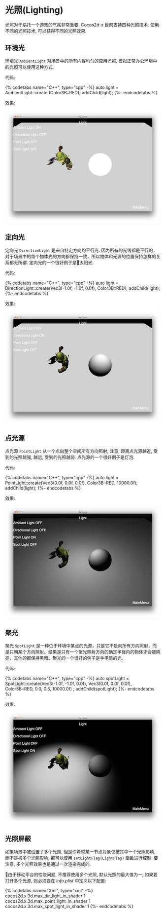# 光照(Lighting)

光照对于烘托一个游戏的气氛非常重要, Cocos2d-x 目前支持四种光照技术. 使用不同的光照技术, 可以获得不同的光照效果.

## 环境光

环境光 `AmbientLight` 对场景中的所有内容均匀的应用光照, 模拟正常办公环境中的光照可以使用这种方式.

代码:

{% codetabs name="C++", type="cpp" -%}
auto light = AmbientLight::create (Color3B::RED);
addChild(light);
{%- endcodetabs %}

效果:

![](3d-img/9_9_1.png)

## 定向光

定向光 `DirectionLight` 是来自特定方向的平行光. 因为所有的光线都是平行的，对于场景中的每个物体光的方向都保持一致，所以物体和光源的位置保持怎样的关系都无所谓. 定向光的一个很好例子是太阳光.

代码:

{% codetabs name="C++", type="cpp" -%}
auto light = DirectionLight::create(Vec3(-1.0f, -1.0f, 0.0f), Color3B::RED);
addChild(light);
{%- endcodetabs %}

效果:

![](3d-img/9_9_2.png)

## 点光源

点光源 `PointLight` 从一个点向整个空间所有方向照射, 注意, 距离点光源越近, 受到的光照越强, 越远, 受到的光照越弱. 点光源的一个很好例子是灯泡.

代码:

{% codetabs name="C++", type="cpp" -%}
auto light = PointLight::create(Vec3(0.0f, 0.0f, 0.0f), Color3B::RED, 10000.0f);
addChild(light);
{%- endcodetabs %}

效果:

![](3d-img/9_9_3.png)

## 聚光

聚光 `SpotLight` 是一种位于环境中某点的光源，只是它不是向所有方向照射，而是只朝某个方向照射。结果是只有一个聚光照射方向的确定半径内的物体才会被照亮，其他的都保持黑暗。聚光的一个很好的例子是手电筒的光。

代码:

{% codetabs name="C++", type="cpp" -%}
auto spotLight = SpotLight::create(Vec3(-1.0f, -1.0f, 0.0f), Vec3(0.0f, 0.0f, 0.0f),
Color3B::RED, 0.0, 0.5, 10000.0f) ;
addChild(spotLight);
{%- endcodetabs %}

效果:

![](3d-img/9_9_4.png)

## 光照屏蔽

如果场景中被设置了多个光照, 但是你希望某一节点对象仅被其中一个光照影响, 而不是被多个光照影响, 那可以使用 `setLightFlag(LightFlag)` 函数进行控制. 要注意, 多个光照效果也是通过一次渲染完成的.

由于移动平台的性能问题, 不推荐使用多个光照, 默认光照的最大值为一, 如果要打开多个光源, 则必须要在 _info.plist_ 中定义以下配置:

{% codetabs name="Xml", type="xml" -%}
<key> cocos2d.x.3d.max_dir_light_in_shader </key>
<integer> 1 </integer>
<key> cocos2d.x.3d.max_point_light_in_shader </key>
<integer> 1 </integer>
<key> cocos2d.x.3d.max_spot_light_in_shader </key>
<integer> 1 </integer>
{%- endcodetabs %}
